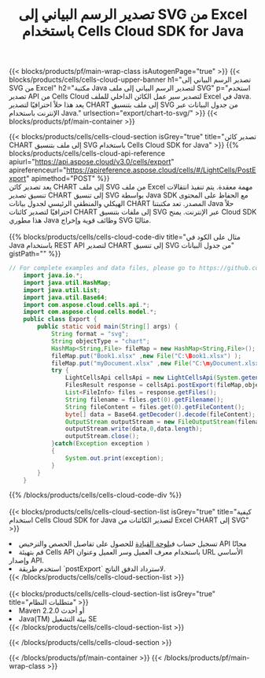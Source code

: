 ﻿---
title:  تصدير الرسم البياني إلى SVG من Excel باستخدام Cells Cloud SDK for Java
description:  Aspose.Cells Cloud REST API يدعم تصدير الملفات بتنسيق {0} إلى {1} باستخدام {2}.
---
{{< blocks/products/pf/main-wrap-class isAutogenPage="true" >}}
{{< blocks/products/cells/cells-cloud-upper-banner h1="تصدير الرسم البياني إلى SVG من Excel" h2="مكتبة Java لتصدير الرسم البياني إلى ملف SVG" p="استخدم تصدير API من Cells Cloud لتصدير سير عمل الكائن الداخلي للملف Excel في Java. يعد هذا حلاً احترافيًا لتصدير CHART إلى ملف بتنسيق SVG من جدول البيانات عبر الإنترنت باستخدام Java." urlsection="export/chart-to-svg/" >}}
{{< blocks/products/pf/main-container >}}

{{< blocks/products/cells/cells-cloud-section isGrey="true" title="تصدير كائن CHART إلى ملف بتنسيق SVG باستخدام Cells Cloud SDK for Java" >}}
{{% blocks/products/cells/cells-cloud-api-reference apiurl="https://api.aspose.cloud/v3.0/cells/export" apireferenceurl="https://apireference.aspose.cloud/cells/#/LightCells/PostExport" apimethod="POST" %}}
<br/>
يعد تصدير كائن CHART إلى ملف SVG من ملف Excel مهمة معقدة. يتم تنفيذ انتقالات تنسيق تصدير CHART إلى تنسيق SVG بواسطة Java SDK مع الحفاظ على المحتوى الهيكلي والمنطقي الرئيسي لجدول بيانات CHART المصدر. تعد مكتبتنا Java حلاً احترافيًا لتصدير كائنات CHART إلى ملفات بتنسيق SVG عبر الإنترنت. يمنح Cloud SDK هذا مطوري Java وظائف قوية وإخراج SVG مثاليًا.
<br/>
<br/>
{{% blocks/products/cells/cells-cloud-code-div title="مثال على الكود في Java باستخدام REST API لتصدير CHART إلى تنسيق SVG من جدول البيانات" gistPath="" %}}
  
```java
// For complete examples and data files, please go to https://github.com/aspose-cells-cloud/aspose-cells-cloud-java/
    import java.io.*;
    import java.util.HashMap;
    import java.util.List;
    import java.util.Base64;
    import com.aspose.cloud.cells.api.*;
    import com.aspose.cloud.cells.model.*;
    public class Export {
        public static void main(String[] args) {
            String format = "svg";
            String objectType = "chart";
            HashMap<String,File> fileMap = new HashMap<String,File>();
            fileMap.put("Book1.xlsx" ,new File("C:\Book1.xlsx") );
            fileMap.put("myDocument.xlsx" ,new File("C:\myDocument.xlsx") );
            try {
                LightCellsApi cellsApi = new LightCellsApi(System.getenv("ProductClientId"), System.getenv("ProductClientSecret"),"v3.0","https://api.aspose.cloud");
                FilesResult response = cellsApi.postExport(fileMap,objectType, format,null);            
                List<FileInfo> files = response.getFiles();
                String filename = files.get(0).getFilename();
                String fileContent = files.get(0).getFileContent();
                byte[] data = Base64.getDecoder().decode(fileContent);
                OutputStream outputStream = new FileOutputStream(filename);
                outputStream.write(data,0,data.length);
                outputStream.close();
            }catch(Exception exception )
            {
                System.out.print(exception);
            }
        }
    }
```
   
{{% /blocks/products/cells/cells-cloud-code-div %}}
<br/>
<br/>
{{< blocks/products/cells/cells-cloud-section-list isGrey="true" title="كيفية استخدام Cells Cloud SDK for Java لتصدير الكائنات من Excel CHART إلى SVG" >}}
<li> تسجيل حساب في<a href="https://dashboard.aspose.cloud/">لوحة القيادة</a> للحصول على تفاصيل الحصص والترخيص API مجانًا</li>
<li>قم بتهيئة Cells API باستخدام معرف العميل وسر العميل وعنوان URL الأساسي وإصدار API.</li>
<li>استخدم طريقة `postExport` لاسترداد الدفق الناتج.</li>
{{< /blocks/products/cells/cells-cloud-section-list >}}
<br/>
<br/>
{{< blocks/products/cells/cells-cloud-section-list isGrey="true" title="متطلبات النظام" >}}
<li>Maven 2.2.0 أو أحدث</li>
<li>Java(TM) بيئة التشغيل SE</li>
{{< /blocks/products/cells/cells-cloud-section-list >}}

{{< /blocks/products/cells/cells-cloud-section >}}

{{< /blocks/products/pf/main-container >}}
{{< /blocks/products/pf/main-wrap-class >}}
